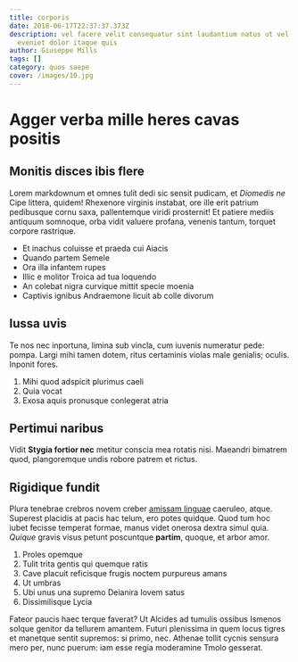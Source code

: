 ```yaml
---
title: corporis
date: 2018-06-17T22:37:37.373Z
description: vel facere velit consequatur sint laudantium natus ut vel soluta
  eveniet dolor itaque quis
author: Giuseppe Mills
tags: []
category: quos saepe
cover: /images/10.jpg
---
```


# Agger verba mille heres cavas positis

## Monitis disces ibis flere

Lorem markdownum et omnes tulit dedi sic sensit pudicam, et *Diomedis ne* Cipe
littera, quidem! Rhexenore virginis instabat, ore ille erit patrium pedibusque
cornu saxa, pallentemque viridi prosternit! Et patiere mediis antiquum somnoque,
orba vidit valuere profana, venenis tantum, torquet corpore rastrique.

- Et inachus coluisse et praeda cui Aiacis
- Quando partem Semele
- Ora illa infantem rupes
- Illic e molitor Troica ad tua loquendo
- An colebat nigra curvique mittit specie moenia
- Captivis ignibus Andraemone licuit ab colle divorum

## Iussa uvis

Te nos nec inportuna, limina sub vincla, cum iuvenis numeratur pede: pompa.
Largi mihi tamen dotem, ritus certaminis violas male genialis; oculis. Inponit
fores.

1. Mihi quod adspicit plurimus caeli
2. Quia vocat
3. Exosa aquis pronusque conlegerat atria

## Pertimui naribus

Vidit **Stygia fortior nec** metitur conscia mea rotatis nisi. Maeandri bimatrem
quod, plangoremque undis robore patrem et rictus.

## Rigidique fundit

Plura tenebrae crebros novem creber [amissam linguae](http://mihi-potest.org/)
caeruleo, atque. Superest placidis at pacis hac telum, ero potes quidque. Quod
tum hoc iubet fecisse temperat formae, manus videt onerosa dextra simul quia.
*Quique* gravis visus petunt poscuntque **partim**, quoque, et arbor amor.

1. Proles opemque
2. Tulit trita gentis qui quemque ratis
3. Cave placuit reficisque frugis noctem purpureus amans
4. Ut umbras
5. Ubi unus una supremo Deianira Iovem satus
6. Dissimilisque Lycia

Fateor paucis haec terque faverat? Ut Alcides ad tumulis ossibus Ismenos solque
genitor da tellurem amantem. Futuri plenissima in quem locus tigres et manetque
sentit supremos: si primo, nec. Athenae tollit cycnis sensura mero per, nunc
puerum: iam esse regia moderamine Tmolo gesserat.
